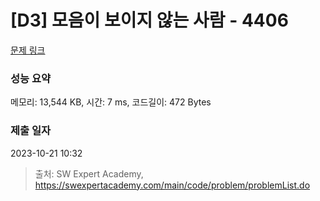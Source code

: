 # [D3] 모음이 보이지 않는 사람 - 4406 

[문제 링크](https://swexpertacademy.com/main/code/problem/problemDetail.do?contestProbId=AWNcD_66pUEDFAV8) 

### 성능 요약

메모리: 13,544 KB, 시간: 7 ms, 코드길이: 472 Bytes

### 제출 일자

2023-10-21 10:32



> 출처: SW Expert Academy, https://swexpertacademy.com/main/code/problem/problemList.do